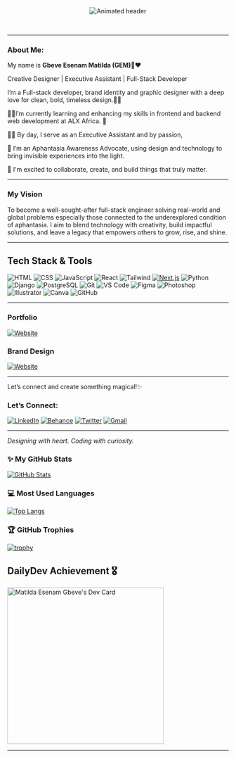 <div align="center" style="background-color: 4169E1; padding: 2rem; border-radius: 8px;">
  <img src="https://readme-typing-svg.demolab.com?font=Roboto+Code&weight=800&size=25&duration=4000&pause=1000&color=121212&background=FF69B4&center=true&vCenter=true&width=600&lines=Hi+Welcome+to+my+Page!;I'm+a+Software+Engineer" alt="Animated header" />
</div>

---

### About Me:

<p align="left">
  My name is <strong>Gbeve Esenam Matilda (GEM)💎❤️</strong><br>
  
  <p align="left">
  Creative Designer | Executive Assistant | Full-Stack Developer
     
I’m a Full-stack developer, brand identity and graphic designer with a deep love for clean, bold, timeless design.🧑‍🎨

👩‍💻I’m currently learning and enhancing my skills in frontend and backend web development at ALX Africa.  💅

👩‍💼 By day, I serve as an Executive Assistant and by passion, 

🧠 I’m an Aphantasia Awareness Advocate, using design and technology to bring invisible experiences into the light.  

🚀 I'm excited to collaborate, create, and build things that truly matter.

---
### My Vision
To become a well-sought-after full-stack engineer solving real-world and global problems especially those connected to the underexplored condition of aphantasia.
I aim to blend technology with creativity, build impactful solutions, and leave a legacy that empowers others to grow, rise, and shine.

---
## Tech Stack & Tools
![HTML](https://img.shields.io/badge/HTML-E34F26?style=for-the-badge&logo=html5&logoColor=white)
![CSS](https://img.shields.io/badge/CSS-1572B6?style=for-the-badge&logo=css3&logoColor=white)
![JavaScript](https://img.shields.io/badge/JavaScript-F7DF1E?style=for-the-badge&logo=javascript&logoColor=black)
![React](https://img.shields.io/badge/React-61DAFB?style=for-the-badge&logo=react&logoColor=black)
![Tailwind](https://img.shields.io/badge/Tailwind-06B6D4?style=for-the-badge&logo=tailwind-css&logoColor=white)
[![Next.js](https://img.shields.io/badge/Next.js-000000?style=for-the-badge&logo=nextdotjs&logoColor=white)](https://nextjs.org/)
![Python](https://img.shields.io/badge/Python-3776AB?style=for-the-badge&logo=python&logoColor=white)
![Django](https://img.shields.io/badge/Django-092E20?style=for-the-badge&logo=django&logoColor=white)
![PostgreSQL](https://img.shields.io/badge/PostgreSQL-fffff?style=for-the-badge&logo=postgresql&logoColor=white)
![Git](https://img.shields.io/badge/Git-F05032?style=for-the-badge&logo=git&logoColor=white)
![VS Code](https://img.shields.io/badge/VS%20Code-007ACC?style=for-the-badge&logo=visual-studio-code&logoColor=white)
![Figma](https://img.shields.io/badge/Figma-F24E1E?style=for-the-badge&logo=figma&logoColor=white)
![Photoshop](https://img.shields.io/badge/Photoshop-31A8FF?style=for-the-badge&logo=adobe-photoshop&logoColor=white)
![Illustrator](https://img.shields.io/badge/Illustrator-FF9A00?style=for-the-badge&logo=adobe-illustrator&logoColor=white)
![Canva](https://img.shields.io/badge/Canva-00C4CC?style=for-the-badge&logo=canva&logoColor=white)
![GitHub](https://img.shields.io/badge/GitHub-181717?style=for-the-badge&logo=github&logoColor=white)

---


### Portfolio  
[![Website](https://img.shields.io/badge/Portfolio%20Website-FF69B4?style=for-the-badge&logo=google-chrome&logoColor=white)](https://www.gemgeek.online/)


### Brand Design   
[![Website](https://img.shields.io/badge/Check%20Out%20My%20Designs-00008B?style=for-the-badge&logo=google-chrome&logoColor=white)](https://www.yogem.art/)

---

Let’s connect and create something magical!✨

### Let’s Connect:

[![LinkedIn](https://img.shields.io/badge/LinkedIn-0A66C2?style=for-the-badge&logo=linkedin&logoColor=white)](https://linkedin.com/in/matilda-esenam-gbeve)
[![Behance](https://img.shields.io/badge/Behance-0057FF?style=for-the-badge&logo=behance&logoColor=white)](https://behance.net/ogtilda)
[![Twitter](https://img.shields.io/badge/Twitter-1DA1F2?style=for-the-badge&logo=twitter&logoColor=white)](https://twitter.com/gem_geek_)
[![Gmail](https://img.shields.io/badge/Gmail-D14836?style=for-the-badge&logo=gmail&logoColor=white)](mailto:esenam16@gmail.com)

---

*Designing with heart. Coding with curiosity.*

### ✨ My GitHub Stats

[![GitHub Stats](https://github-readme-stats.vercel.app/api?username=gemgeek&show_icons=true&theme=dark&include_all_commits=true&count_private=true&title_color=BB86FC&icon_color=03DAC6&text_color=FFFFFF)](https://github.com/anuraghazra/github-readme-stats)

### 💻 Most Used Languages

[![Top Langs](https://github-readme-stats.vercel.app/api/top-langs/?username=gemgeek&layout=compact&theme=dark&title_color=BB86FC&text_color=FFFFFF)](https://github.com/anuraghazra/github-readme-stats)

### 🏆 GitHub Trophies

[![trophy](https://github-profile-trophy.vercel.app/?username=gemgeek&theme=onedark&title_color=BB86FC&text_color=FFFFFF&icon_color=03DAC6&border_color=transparent&row=1&column=7)](https://github.com/ryo-ma/github-profile-trophy)

## DailyDev Achievement 🎖️
<a href="https://app.daily.dev/matildaesenamgbeve"><img src="https://api.daily.dev/devcards/v2/MA1B2o3ckMjPkKaX5wFQh.png?type=default&r=bsj" width="356" alt="Matilda Esenam Gbeve's Dev Card"/></a>

---
